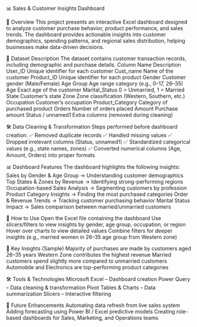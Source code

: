 📊 Sales & Customer Insights Dashboard

📌 Overview
This project presents an interactive Excel dashboard designed to analyze customer purchase behavior, product performance, and sales trends. The dashboard provides actionable insights into customer demographics, spending patterns, and regional sales distribution, helping businesses make data-driven decisions.

📂 Dataset Description
The dataset contains customer transaction records, including demographic and purchase details.
Column Name	Description
User_ID	Unique identifier for each customer
Cust_name	Name of the customer
Product_ID	Unique identifier for each product
Gender	Customer gender (Male/Female)
Age Group	Age range category (e.g., 0–17, 26–35)
Age	Exact age of the customer
Marital_Status	0 = Unmarried, 1 = Married
State	Customer’s state
Zone	Zone classification (Western, Southern, etc.)
Occupation	Customer’s occupation
Product_Category	Category of purchased product
Orders	Number of orders placed
Amount	Purchase amount
Status / unnamed1	Extra columns (removed during cleaning)

🛠 Data Cleaning & Transformation
Steps performed before dashboard creation:
✅ Removed duplicate records
✅ Handled missing values
✅ Dropped irrelevant columns (Status, unnamed1)
✅ Standardized categorical values (e.g., state names, zones)
✅ Converted numerical columns (Age, Amount, Orders) into proper formats

📊 Dashboard Features
The dashboard highlights the following insights:
Sales by Gender & Age Group → Understanding customer demographics
Top States & Zones by Revenue → Identifying strong-performing regions
Occupation-based Sales Analysis → Segmenting customers by profession
Product Category Insights → Finding the most purchased categories
Order & Revenue Trends → Tracking customer purchasing behavior
Marital Status Impact → Sales comparison between married/unmarried customers

🚀 How to Use
Open the Excel file containing the dashboard
Use slicers/filters to view insights by gender, age group, occupation, or region
Hover over charts to view detailed values
Combine filters for deeper insights (e.g., married women in 26–35 age group from Western zone)

🔑 Key Insights (Sample)
Majority of purchases are made by customers aged 26–35 years
Western Zone contributes the highest revenue
Married customers spend slightly more compared to unmarried customers
Automobile and Electronics are top-performing product categories

🛠 Tools & Technologies
Microsoft Excel – Dashboard creation
Power Query – Data cleaning & transformation
Pivot Tables & Charts – Data summarization
Slicers – Interactive filtering

📌 Future Enhancements
Automating data refresh from live sales system
Adding forecasting using Power BI / Excel predictive models
Creating role-based dashboards for Sales, Marketing, and Operations teams
